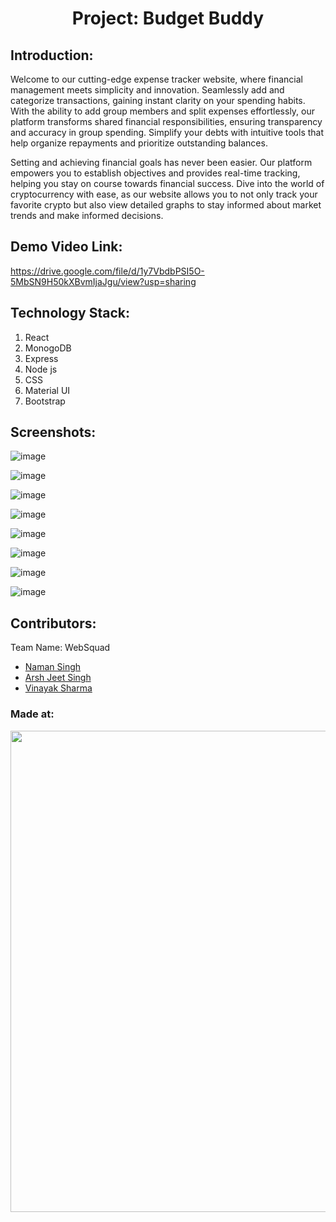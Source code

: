<h1 align="center">Project: Budget Buddy</h1>
<p align="center">
</p>
<p align="center">



## Introduction:
Welcome to our cutting-edge expense tracker website, where financial management meets simplicity and innovation. Seamlessly add and categorize transactions, gaining instant clarity on your spending habits. With the ability to add group members and split expenses effortlessly, our platform transforms shared financial responsibilities, ensuring transparency and accuracy in group spending. Simplify your debts with intuitive tools that help organize repayments and prioritize outstanding balances.

Setting and achieving financial goals has never been easier. Our platform empowers you to establish objectives and provides real-time tracking, helping you stay on course towards financial success. Dive into the world of cryptocurrency with ease, as our website allows you to not only track your favorite crypto but also view detailed graphs to stay informed about market trends and make informed decisions.


## Demo Video Link:
  <a href="https://drive.google.com/file/d/1y7VbdbPSI5O-5MbSN9H50kXBvmIjaJgu/view?usp=sharing">https://drive.google.com/file/d/1y7VbdbPSI5O-5MbSN9H50kXBvmIjaJgu/view?usp=sharing</a>

## Technology Stack:
  1) React
  2) MonogoDB
  3) Express
  4) Node js
  5) CSS
  6) Material UI
  7) Bootstrap











## Screenshots:



![image](https://github.com/Arshjeet2003/Expense-Tracker/assets/97545310/4ce91e00-248e-4e58-9a1b-cfb063497589)

![image](https://github.com/Arshjeet2003/Expense-Tracker/assets/97545310/c1a8ff34-030b-4b9b-bcff-1c8aa3cf9984)

![image](https://github.com/Arshjeet2003/Expense-Tracker/assets/97545310/750ccfb4-eb95-49e2-8082-272ebd676d0d)

![image](https://github.com/Arshjeet2003/Expense-Tracker/assets/97545310/2dfb8b80-c10e-4c86-bc6e-0bbd82a5cf10)

![image](https://github.com/Arshjeet2003/Expense-Tracker/assets/97545310/96a9f45f-7add-4ee6-99b6-a8da6819f150)

![image](https://github.com/Arshjeet2003/Expense-Tracker/assets/97545310/d7f76a7d-4007-4c36-80aa-c17d8e93c32e)

![image](https://github.com/Arshjeet2003/Expense-Tracker/assets/97545310/c1afff76-7a87-49dc-88ce-dc71faffb299)

![image](https://github.com/Arshjeet2003/Expense-Tracker/assets/97545310/5ac6c4d6-429f-46b9-a7a7-6108c9fa00e3)








## Contributors:
Team Name: WebSquad


* [Naman Singh](https://github.com/nmn-singh)
* [Arsh Jeet Singh](https://github.com/Arshjeet2003)
* [Vinayak Sharma](https://github.com/vinayak-0206)





### Made at:
<a href="https://sac.mnnit.ac.in/codesangam"> <img src="https://github.com/Arshjeet2003/Expense-Tracker/assets/97545310/40b80875-f6f3-4948-891c-dc2c443085de" height=770px> </a>
